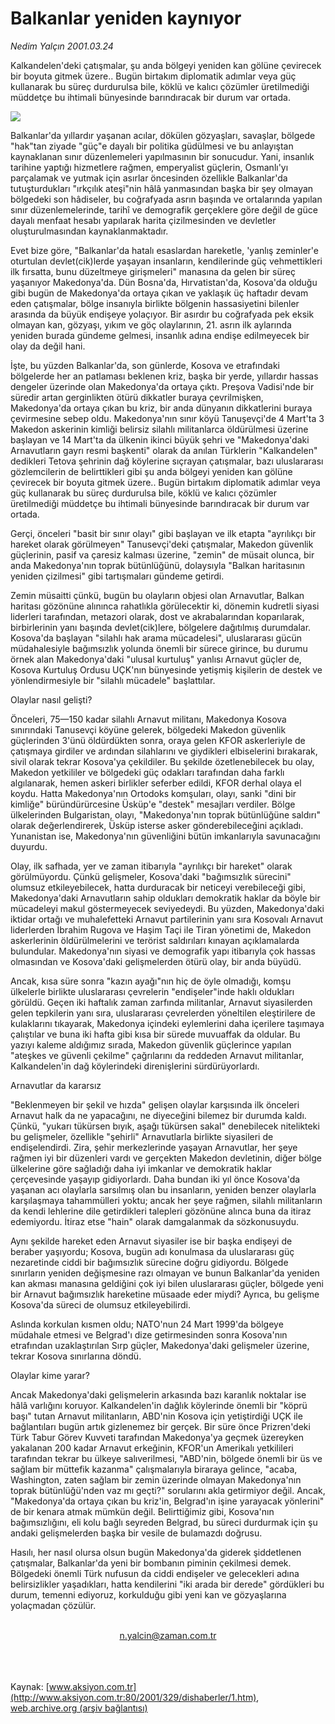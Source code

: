 # Balkanlar yeniden kaynıyor

*Nedim Yalçın 2001.03.24*

<div>
 <p class="spot">
  Kalkandelen'deki çatışmalar, şu anda bölgeyi yeniden kan gölüne çevirecek  bir boyuta gitmek üzere.. Bugün birtakım diplomatik adımlar veya güç  kullanarak bu süreç durdurulsa bile, köklü ve kalıcı çözümler üretilmediği  müddetçe bu ihtimali  bünyesinde barındıracak bir durum var ortada.
 </p>
 <p class="metin">
 </p>
 <img border="0" src="/web/20020428172644im_/http://www.aksiyon.com.tr/2001/329/resimler/Balkan.jpg"/>
 <p class="metin">
  Balkanlar'da yıllardır yaşanan acılar, dökülen gözyaşları, savaşlar, bölgede "hak"tan ziyade "güç"e dayalı bir politika güdülmesi ve bu anlayıştan kaynaklanan sınır düzenlemeleri yapılmasının bir sonucudur. Yani, insanlık tarihine yaptığı hizmetlere rağmen, emperyalist güçlerin, Osmanlı'yı parçalamak ve yutmak için asırlar öncesinden özellikle Balkanlar'da tutuşturdukları "ırkçılık ateşi"nin hâlâ yanmasından başka bir şey olmayan bölgedeki son hâdiseler, bu coğrafyada asrın başında ve ortalarında yapılan sınır düzenlemelerinde, tarihî ve demografik gerçeklere göre değil de güce dayalı menfaat hesabı yapılarak harita çizilmesinden ve devletler oluşturulmasından kaynaklanmaktadır.
 </p>
 <p class="metin">
  Evet bize göre, "Balkanlar'da hatalı esaslardan hareketle, 'yanlış zeminler'e oturtulan devlet(cik)lerde yaşayan insanların, kendilerinde güç vehmettikleri ilk fırsatta, bunu düzeltmeye girişmeleri" manasına da gelen bir süreç yaşanıyor Makedonya'da. Dün Bosna'da, Hırvatistan'da, Kosova'da olduğu gibi bugün de Makedonya'da ortaya çıkan ve yaklaşık üç haftadır devam eden çatışmalar, bölge insanıyla birlikte bölgenin hassasiyetini bilenler arasında da büyük endişeye yolaçıyor. Bir asırdır bu coğrafyada pek eksik olmayan kan, gözyaşı, yıkım ve göç olaylarının, 21. asrın ilk aylarında yeniden burada gündeme gelmesi, insanlık adına endişe edilmeyecek  bir olay da değil hani.
 </p>
 <p class="metin">
  İşte, bu yüzden Balkanlar'da, son günlerde, Kosova ve etrafındaki bölgelerde her an patlaması beklenen kriz, başka bir yerde, yıllardır hassas dengeler üzerinde olan Makedonya'da ortaya çıktı. Preşova Vadisi'nde bir süredir artan gerginlikten ötürü dikkatler buraya çevrilmişken, Makedonya'da ortaya çıkan bu kriz, bir anda dünyanın dikkatlerini buraya çevirmesine sebep oldu. Makedonya'nın sınır köyü Tanuşevçi'de 4 Mart'ta 3 Makedon askerinin kimliği belirsiz silahlı militanlarca öldürülmesi üzerine başlayan ve 14 Mart'ta da ülkenin ikinci büyük şehri ve "Makedonya'daki Arnavutların gayrı resmi başkenti" olarak da anılan Türklerin "Kalkandelen" dedikleri Tetova şehrinin dağ köylerine sıçrayan çatışmalar, bazı uluslararası gözlemcilerin de belirttikleri gibi şu anda bölgeyi yeniden kan gölüne çevirecek bir boyuta gitmek üzere.. Bugün birtakım diplomatik adımlar veya güç kullanarak bu süreç durdurulsa bile, köklü ve kalıcı çözümler üretilmediği müddetçe bu ihtimali  bünyesinde barındıracak bir durum var ortada.
 </p>
 <p class="metin">
  Gerçi, önceleri "basit bir sınır olayı" gibi başlayan ve ilk etapta  "ayrılıkçı bir hareket olarak görülmeyen" Tanusevçi'deki çatışmalar, Makedon güvenlik güçlerinin, pasif va çaresiz kalması üzerine, "zemin" de müsait olunca, bir  anda Makedonya'nın toprak bütünlüğünü, dolaysıyla "Balkan haritasının yeniden çizilmesi" gibi tartışmaları gündeme getirdi.
 </p>
 <p class="metin">
  Zemin müsaitti çünkü, bugün bu olayların objesi olan Arnavutlar, Balkan haritası gözönüne alınınca rahatlıkla görülecektir ki, dönemin kudretli siyasi liderleri tarafından, metazori olarak, dost ve akrabalarından koparılarak, birbirlerinin yanı başında devlet(cik)lere, bölgelere dağıtılmış durumdalar. Kosova'da başlayan "silahlı hak arama mücadelesi", uluslararası gücün müdahalesiyle bağımsızlık yolunda önemli bir sürece girince, bu durumu örnek alan Makedonya'daki "ulusal kurtuluş" yanlısı Arnavut güçler de, Kosova Kurtuluş Ordusu UÇK'nın bünyesinde yetişmiş kişilerin de destek ve yönlendirmesiyle bir "silahlı mücadele" başlattılar.
 </p>
 <p class="metin">
  Olaylar nasıl gelişti?
 </p>
 <p class="metin">
  Önceleri, 75—150 kadar silahlı Arnavut militanı, Makedonya Kosova sınırındaki Tanusevçi köyüne gelerek, bölgedeki Makedon güvenlik güçlerinden 3'ünü öldürdükten sonra, oraya gelen KFOR askerleriyle de çatışmaya girdiler ve ardından silahlarını ve giydikleri elbiselerini bırakarak, sivil olarak tekrar Kosova'ya çekildiler. Bu şekilde özetlenebilecek bu olay, Makedon yetkililer ve bölgedeki güç odakları tarafından daha farklı algılanarak, hemen askeri birlikler seferber edildi, KFOR derhal olaya el koydu. Hatta Makedonya'nın Ortodoks komşuları, olayı, sanki "dini bir kimliğe" büründürürcesine Üsküp'e "destek" mesajları verdiler. Bölge ülkelerinden Bulgaristan, olayı, "Makedonya'nın toprak bütünlüğüne saldırı" olarak değerlendirerek, Üsküp isterse asker gönderebileceğini açıkladı. Yunanistan ise, Makedonya'nın güvenliğini bütün imkanlarıyla savunacağını duyurdu.
 </p>
 <p class="metin">
  Olay, ilk safhada, yer ve zaman itibarıyla "ayrılıkçı bir hareket" olarak görülmüyordu. Çünkü gelişmeler, Kosova'daki "bağımsızlık sürecini" olumsuz etkileyebilecek, hatta durduracak bir neticeyi verebileceği gibi, Makedonya'daki Arnavutların sahip oldukları demokratik haklar da böyle bir mücadeleyi makul göstermeyecek seviyedeydi. Bu yüzden, Makedonya'daki iktidar ortağı ve muhalefetteki Arnavut partilerinin yanı sıra Kosovalı Arnavut liderlerden İbrahim Rugova ve Haşim Taçi ile Tiran yönetimi  de, Makedon askerlerinin öldürülmelerini ve terörist saldırıları kınayan açıklamalarda bulundular. Makedonya'nın siyasi ve demografik yapı itibarıyla çok hassas olmasından ve Kosova'daki gelişmelerden ötürü olay, bir anda büyüdü.
 </p>
 <p class="metin">
  Ancak, kısa süre sonra "kazın ayağı"nın hiç de öyle olmadığı, komşu ülkelerle birlikte uluslararası çevrelerin "endişeler"inde haklı oldukları görüldü. Geçen iki haftalık zaman zarfında militanlar, Arnavut siyasilerden gelen tepkilerin yanı sıra, uluslararası çevrelerden yöneltilen eleştirilere de kulaklarını tıkayarak, Makedonya içindeki eylemlerini daha içerilere taşımaya çalıştılar ve buna iki hafta gibi kısa bir sürede muvuaffak da oldular. Bu yazıyı kaleme aldığımız sırada, Makedon güvenlik güçlerince yapılan "ateşkes ve güvenli çekilme" çağrılarını da reddeden Arnavut militanlar, Kalkandelen'in dağ köylerindeki direnişlerini sürdürüyorlardı.
 </p>
 <p class="metin">
  Arnavutlar da kararsız
 </p>
 <p class="metin">
  "Beklenmeyen bir şekil ve hızda" gelişen olaylar karşısında ilk önceleri Arnavut halk da ne yapacağını, ne diyeceğini bilemez bir durumda kaldı. Çünkü, "yukarı tükürsen bıyık, aşağı tükürsen sakal" denebilecek nitelikteki bu gelişmeler, özellikle "şehirli" Arnavutlarla birlikte siyasileri de  endişelendirdi. Zira, şehir merkezlerinde yaşayan Arnavutlar, her şeye rağmen iyi bir düzenleri vardı ve gerçekten  Makedon devletinin, diğer bölge ülkelerine göre sağladığı daha iyi imkanlar ve demokratik haklar çerçevesinde yaşayıp gidiyorlardı. Daha bundan iki yıl  önce Kosova'da yaşanan acı olaylarla sarsılmış olan bu insanların, yeniden benzer olaylarla karşılaşmaya tahammülleri yoktu; ancak her şeye rağmen, silahlı militanların da kendi lehlerine dile getirdikleri talepleri gözönüne alınca buna da itiraz edemiyordu. İtiraz etse "hain" olarak damgalanmak da sözkonusuydu.
 </p>
 <p class="metin">
  Aynı şekilde hareket eden Arnavut siyasiler ise bir başka endişeyi de beraber yaşıyordu; Kosova, bugün adı konulmasa da uluslararası güç nezaretinde ciddi bir bağımsızlık sürecine doğru gidiyordu. Bölgede sınırların yeniden değişmesine razı olmayan ve bunun Balkanlar'da yeniden kan akması manasına geldiğini çok iyi bilen uluslararası güçler, bölgede yeni bir Arnavut bağımsızlık hareketine müsaade eder miydi? Ayrıca, bu gelişme Kosova'da süreci de olumsuz etkileyebilirdi.
 </p>
 <p class="metin">
  Aslında korkulan kısmen oldu; NATO'nun 24 Mart 1999'da bölgeye müdahale etmesi ve Belgrad'ı dize getirmesinden sonra Kosova'nın etrafından uzaklaştırılan Sırp güçler, Makedonya'daki gelişmeler üzerine, tekrar Kosova sınırlarına döndü.
 </p>
 <p class="metin">
  Olaylar kime yarar?
 </p>
 <p class="metin">
  Ancak Makedonya'daki gelişmelerin arkasında bazı karanlık noktalar ise hâlâ varlığını koruyor. Kalkandelen'in dağlık köylerinde önemli bir "köprü başı" tutan Arnavut militanların, ABD'nin Kosova için yetiştirdiği UÇK ile bağlantıları bugün artık gizlenemez bir gerçek. Bir süre önce Prizren'deki Türk Tabur Görev Kuvveti tarafından Makedonya'ya geçmek üzereyken yakalanan 200 kadar Arnavut erkeğinin, KFOR'un Amerikalı yetkilileri tarafından tekrar bu ülkeye salıverilmesi, "ABD'nin, bölgede önemli bir üs ve sağlam bir müttefik kazanma" çalışmalarıyla biraraya gelince, "acaba, Washington, zaten sağlam bir zemin üzerinde olmayan Makedonya'nın toprak bütünlüğü'nden vaz mı geçti?" sorularını akla getirmiyor değil. Ancak, "Makedonya'da ortaya çıkan bu kriz'in, Belgrad'ın işine yarayacak yönlerini" de bir kenara atmak mümkün değil. Belirttiğimiz gibi, Kosova'nın bağımsızlığını, eli kolu bağlı seyreden Belgrad, bu süreci durdurmak için şu andaki gelişmelerden başka bir vesile de bulamazdı doğrusu.
 </p>
 <p class="metin">
  Hasılı, her nasıl olursa olsun bugün Makedonya'da giderek şiddetlenen çatışmalar, Balkanlar'da yeni bir bombanın piminin çekilmesi demek. Bölgedeki önemli Türk nufusun da ciddi endişeler ve gelecekleri adına belirsizlikler yaşadıkları, hatta kendilerini "iki arada bir derede" gördükleri bu durum, temenni ediyoruz, korkulduğu gibi yeni kan ve gözyaşlarına yolaçmadan çözülür.
 </p>
 <br/>
 <center>
  <a class="anaorta" href="http://web.archive.org/web/20020428172644/mailto:n.yalcin@zaman.com.tr">
   n.yalcin@zaman.com.tr
  </a>
 </center>
 <br/>
 <br/>
 <br/>
</div>

Kaynak: [www.aksiyon.com.tr](http://www.aksiyon.com.tr:80/2001/329/dishaberler/1.htm), [web.archive.org (arşiv bağlantısı)](http://web.archive.org/web/20020428172644/http://www.aksiyon.com.tr:80/2001/329/dishaberler/1.htm)
